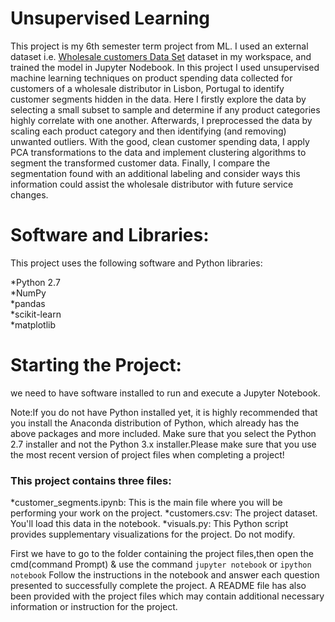 # Unsupervised Learning
This project is my 6th semester term project from ML.
I used an external dataset i.e. [Wholesale customers Data Set](https://archive.ics.uci.edu/ml/datasets/Wholesale+customers) dataset in my workspace, and trained the model in Jupyter Nodebook. 
In this project I used unsupervised machine learning techniques on product spending data collected for customers of a wholesale distributor in Lisbon, Portugal to identify customer segments hidden in the data. Here I firstly explore the data by selecting a small subset to sample and determine if any product categories highly correlate with one another. Afterwards, I preprocessed the data by scaling each product category and then identifying (and removing) unwanted outliers. With the good, clean customer spending data, I apply PCA transformations to the data and implement clustering algorithms to segment the transformed customer data. Finally, I compare the segmentation found with an additional labeling and consider ways this information could assist the wholesale distributor with future service changes.

# Software and Libraries:
This project uses the following software and Python libraries:

*Python 2.7<br>
*NumPy<br>
*pandas<br>
*scikit-learn<br>
*matplotlib<br>

# Starting the Project:
we need to have software installed to run and execute a Jupyter Notebook.

Note:If you do not have Python installed yet, it is highly recommended that you install the Anaconda distribution of Python, which already has the above packages and more included. Make sure that you select the Python 2.7 installer and not the Python 3.x installer.Please make sure that you use the most recent version of project files when completing a project!

### This project contains three files:
*customer_segments.ipynb: This is the main file where you will be performing your work on the project.
*customers.csv: The project dataset. You'll load this data in the notebook.
*visuals.py: This Python script provides supplementary visualizations for the project. Do not modify.

First we have to go to the folder containing the project files,then open the cmd(command Prompt) & use the command `jupyter notebook` or `ipython notebook` Follow the instructions in the notebook and answer each question presented to successfully complete the project. A README file has also been provided with the project files which may contain additional necessary information or instruction for the project. 

